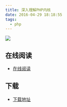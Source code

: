 ```yaml
---
title: 深入理解PHP内核
date: 2016-04-29 18:18:55
tags:
  - php
---
```


![](http://box.kancloud.cn/cover_2015-07-11_55a09508d8b6_800x1068.png?imageMogr2/thumbnail/173x231!/interlace/1/quality/100)

<!--more-->

## 在线阅读 ##

+ [在线阅读](http://www.kancloud.cn/kancloud/php-internals)

## 下载 ##

+ [下载地址](http://www.kancloud.cn/kancloud/php-internals)
